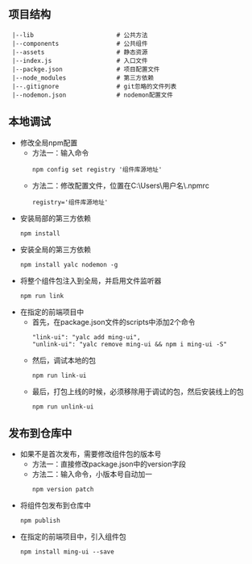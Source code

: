 <!--
 * @Author: CasualMing
 * @Date: 2020-12-09 18:38:06
 * @LastEditTime: 2022-01-19 17:29:25
 * @Description: 使用说明
-->
## 项目结构
``` 
 |--lib                       # 公共方法
 |--components                # 公共组件
 |--assets                    # 静态资源
 |--index.js                  # 入口文件
 |--packge.json               # 项目配置文件
 |--node_modules              # 第三方依赖
 |--.gitignore                # git忽略的文件列表
 |--nodemon.json              # nodemon配置文件
```

## 本地调试
  + 修改全局npm配置
    - 方法一：输入命令
      ```
      npm config set registry '组件库源地址'
      ```
    - 方法二：修改配置文件，位置在C:\Users\用户名\\.npmrc
      ```
      registry='组件库源地址'
      ```
  + 安装局部的第三方依赖
    ```
    npm install
    ```
  + 安装全局的第三方依赖
    ```
    npm install yalc nodemon -g
    ```
  + 将整个组件包注入到全局，并启用文件监听器
    ```
    npm run link
    ```
  + 在指定的前端项目中
    - 首先，在package.json文件的scripts中添加2个命令
       ```
      "link-ui": "yalc add ming-ui",
      "unlink-ui": "yalc remove ming-ui && npm i ming-ui -S"
      ```
    - 然后，调试本地的包
      ```
      npm run link-ui
      ```
    - 最后，打包上线的时候，必须移除用于调试的包，然后安装线上的包
      ```
      npm run unlink-ui
      ```  

## 发布到仓库中
  + 如果不是首次发布，需要修改组件包的版本号
    - 方法一：直接修改package.json中的version字段
    - 方法二：输入命令，小版本号自动加一
      ```
      npm version patch
      ```
  + 将组件包发布到仓库中
    ```
    npm publish
    ```
  + 在指定的前端项目中，引入组件包
    ```
    npm install ming-ui --save
    ```

